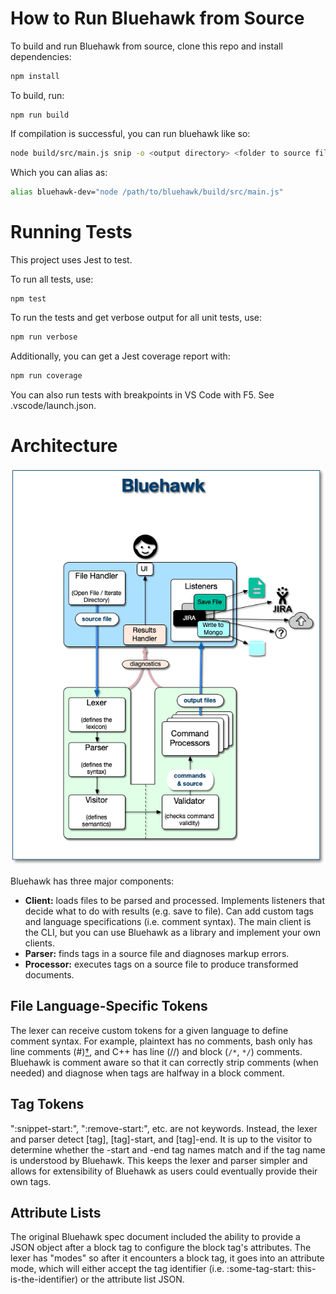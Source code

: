 # How to Run Bluehawk from Source

To build and run Bluehawk from source, clone this repo and install dependencies:

```sh
npm install
```

To build, run:

```
npm run build
```

If compilation is successful, you can run bluehawk like so:

```sh
node build/src/main.js snip -o <output directory> <folder to source file or directory>
```

Which you can alias as:

```sh
alias bluehawk-dev="node /path/to/bluehawk/build/src/main.js"
```

# Running Tests

This project uses Jest to test.

To run all tests, use:

```sh
npm test
```

To run the tests and get verbose output for all unit tests, use:

```sh
npm run verbose
```

Additionally, you can get a Jest coverage report with:

```sh
npm run coverage
```

You can also run tests with breakpoints in VS Code with F5. See .vscode/launch.json.

# Architecture

![Graphical overview of the Bluehawk architecture](https://raw.githubusercontent.com/mongodb-university/Bluehawk/main/architecture.png "Bluehawk Architecture")

Bluehawk has three major components:

- **Client:** loads files to be parsed and processed. Implements listeners that
  decide what to do with results (e.g. save to file). Can add custom tags
  and language specifications (i.e. comment syntax). The main client is the CLI,
  but you can use Bluehawk as a library and implement your own clients.
- **Parser:** finds tags in a source file and diagnoses markup errors.
- **Processor:** executes tags on a source file to produce transformed documents.

## File Language-Specific Tokens

The lexer can receive custom tokens for a given language to define comment
syntax. For example, plaintext has no comments, bash only has line comments
(#)[†](https://stackoverflow.com/questions/32126653/how-does-end-work-in-bash-to-create-a-multi-line-comment-block),
and C++ has line (//) and block (`/*`, `*/`) comments. Bluehawk is comment aware so
that it can correctly strip comments (when needed) and diagnose when tags
are halfway in a block comment.

## Tag Tokens

":snippet-start:", ":remove-start:", etc. are not keywords. Instead, the
lexer and parser detect [tag], [tag]-start, and [tag]-end. It is up
to the visitor to determine whether the -start and -end tag names match and
if the tag name is understood by Bluehawk. This keeps the lexer and parser
simpler and allows for extensibility of Bluehawk as users could eventually
provide their own tags.

## Attribute Lists

The original Bluehawk spec document included the ability to provide a JSON
object after a block tag to configure the block tag's attributes. The
lexer has "modes" so after it encounters a block tag, it goes into an
attribute mode, which will either accept the tag identifier (i.e.
:some-tag-start: this-is-the-identifier) or the attribute list JSON.
